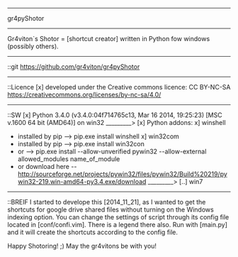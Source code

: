 ____________________________________________________
 gr4pyShotor
____________________________________________________
 Gr4viton`s Shotor = [shortcut creator] written in Python fow windows (possibly others).
____________________________________________________
::git
https://github.com/gr4viton/gr4pyShotor
____________________________________________________
::Licence
[x] developed under the Creative commons licence:
CC BY-NC-SA 
https://creativecommons.org/licenses/by-nc-sa/4.0/
____________________________________________________
::SW
[x] Python 3.4.0 (v3.4.0:04f714765c13, Mar 16 2014, 19:25:23) [MSC v.1600 64 bit (AMD64)] on win32
_________>
[x] Python addons:
x] winshell
 - installed by pip
  --> pip.exe install winshell
x] win32com
 - installed by pip
  --> pip.exe install win32con
 - or
  --> pip.exe install --allow-unverified pywin32 --allow-external allowed_modules name_of_module
 - or download here
  -- http://sourceforge.net/projects/pywin32/files/pywin32/Build%20219/pywin32-219.win-amd64-py3.4.exe/download
_________>
[..] win7

____________________________________________________
::BREIF
I started to develope this [2014_11_21], as I wanted to get the shortcuts for google drive shared files without turning on the Windows indexing option.
You can change the settings of script through its config file located in [conf/confi.vim]. There is a legend there also.
Run with [main.py] and it will create the shortcuts according to the config file.

Happy Shotoring! ;)
May the gr4vitons be with you!
